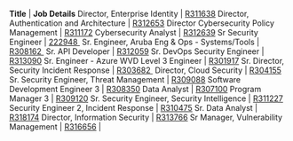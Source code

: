 **Title** | **Job Details**
Director, Enterprise Identity | [R311638](https://jobs.comcast.com/jobs/description/tpx-jd-template?external_or_internal=External&job_id=R311638)
Director, Authentication and Architecture | [R312653](https://jobs.comcast.com/jobs/description/tpx-jd-template?external_or_internal=External&job_id=R312653)
Director Cybersecurity Policy Management | [R311172](https://jobs.comcast.com/jobs/description/tpx-jd-template?external_or_internal=External&job_id=R311172)
Cybersecurity Analyst  | [R312639](https://jobs.comcast.com/jobs/description/tpx-jd-template?external_or_internal=External&job_id=R312639)
Sr Security Engineer   | [222948 ](https://jobs.comcast.com/jobs/description/tpx-jd-template?external_or_internal=External&job_id=222948)
Sr. Engineer, Aruba Eng & Ops - Systems/Tools | [R308162 ](https://jobs.comcast.com/jobs/description/tpx-jd-template?external_or_internal=External&job_id=R308162)
Sr. API Developer  | [R312059](https://jobs.comcast.com/jobs/description/tpx-jd-template?external_or_internal=External&job_id=R312059)
Sr. DevOps Security Engineer | [R313090](https://jobs.comcast.com/jobs/description/tpx-jd-template?external_or_internal=External&job_id=R313090)
Sr. Engineer - Azure WVD Level 3 Engineer | [R301917](https://jobs.comcast.com/jobs/description/tpx-jd-template?external_or_internal=External&job_id=R301917)
Sr. Director, Security Incident Response | [R303682 ](https://jobs.comcast.com/jobs/description/tpx-jd-template?external_or_internal=External&job_id=R303682)
Director, Cloud Security  | [R304155](https://jobs.comcast.com/jobs/description/regular?external_or_internal=External&job_id=R304155)
Sr. Security Engineer, Threat Management | [R309088](https://jobs.comcast.com/jobs/description/tpx-jd-template?external_or_internal=External&job_id=R309088)
Software Development Engineer 3 | [R308350](https://jobs.comcast.com/jobs/description/tpx-jd-template?external_or_internal=External&job_id=R308350)
Data Analyst | [R307100](https://jobs.comcast.com/jobs/description/tpx-jd-template?external_or_internal=External&job_id=R307100)
Program Manager 3 | [R309120](https://jobs.comcast.com/jobs/description/tpx-jd-template?external_or_internal=External&job_id=R309120)
Sr. Security Engineer, Security Intelligence  | [R311227](https://jobs.comcast.com/jobs/description/tpx-jd-template?external_or_internal=External&job_id=R311227)
Security Engineer 2, Incident Response | [R310475](https://jobs.comcast.com/jobs/description/tpx-jd-template?external_or_internal=External&job_id=R310475)
Sr. Data Analyst | [R318174](https://jobs.comcast.com/jobs/description/tpx-jd-template?external_or_internal=External&job_id=R313769)
Director, Information Security  | [R313766](https://jobs.comcast.com/jobs/description/tpx-jd-template?external_or_internal=External&job_id=R313766)
Sr Manager, Vulnerability Management  | [R316656](https://jobs.comcast.com/jobs/description/tpx-jd-template?external_or_internal=External&job_id=R316656 )
 | []()
